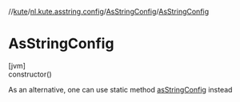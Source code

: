 //[kute](../../../index.md)/[nl.kute.asstring.config](../index.md)/[AsStringConfig](index.md)/[AsStringConfig](-as-string-config.md)

# AsStringConfig

[jvm]\
constructor()

As an alternative, one can use static method [asStringConfig](../as-string-config.md) instead
